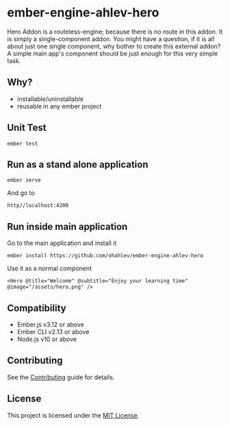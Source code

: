 ember-engine-ahlev-hero
==============================================================================

Hero Addon is a routeless-engine; because there is no route in this addon. It is simply a single-component addon. You might have a question, if it is all about just one single component, why bother to create this external addon? A simple main app's component should be just enough for this very simple task.

Why?
------------------------------------------------------------------------------

* installable/uninstallable
* reusable in any ember project

Unit Test
------------------------------------------------------------------------------
```
ember test
```

Run as a stand alone application
------------------------------------------------------------------------------
```
ember serve
```

And go to 
```
http//localhost:4200
```


Run inside main application
------------------------------------------------------------------------------

Go to the main application and install it

```
ember install https://github.com/ohahlev/ember-engine-ahlev-hero
```

Use it as a normal component

```
<Hero @title="Welcome" @subtitle="Enjoy your learning time" @image="/assets/hero.png" />
```

Compatibility
------------------------------------------------------------------------------

* Ember.js v3.12 or above
* Ember CLI v2.13 or above
* Node.js v10 or above


Contributing
------------------------------------------------------------------------------

See the [Contributing](CONTRIBUTING.md) guide for details.


License
------------------------------------------------------------------------------

This project is licensed under the [MIT License](LICENSE.md).
